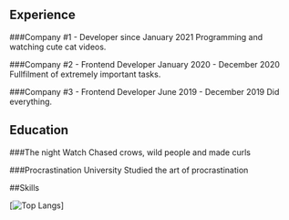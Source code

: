 ## Experience
###Company #1 - Developer
since January 2021
Programming and watching cute cat videos.

###Company #2 - Frontend Developer
January 2020 - December 2020
Fullfilment of extremely important tasks.

###Company #3 - Frontend Developer
June 2019 - December 2019
Did everything.

## Education
###The night Watch
Chased crows, wild people and made curls 

###Procrastination University 
Studied the art of procrastination

##Skills

[![Top Langs](https://github-readme-stats.vercel.app/api/top-langs/?username=br1zz&layout=compact)]

<!--
**br1zz/br1zz** is a ✨ _special_ ✨ repository because its `README.md` (this file) appears on your GitHub profile.

Here are some ideas to get you started:

- 🔭 I’m currently working on ...
- 🌱 I’m currently learning ...
- 👯 I’m looking to collaborate on ...
- 🤔 I’m looking for help with ...
- 💬 Ask me about ...
- 📫 How to reach me: ...
- 😄 Pronouns: ...
- ⚡ Fun fact: ...
-->
